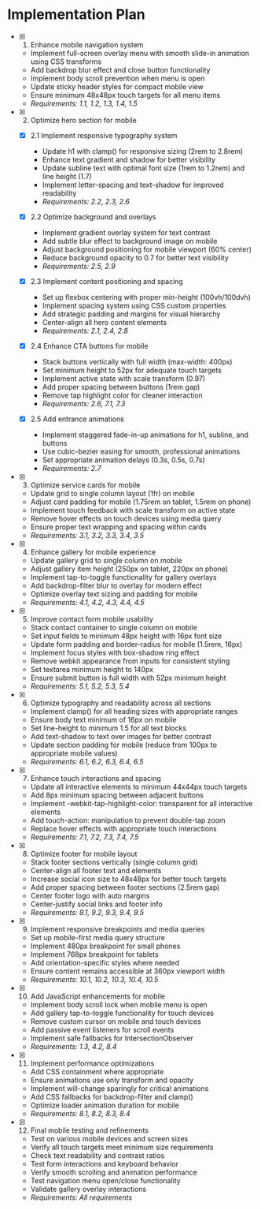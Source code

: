 # Implementation Plan

- [x] 1. Enhance mobile navigation system

  - Implement full-screen overlay menu with smooth slide-in animation using CSS transforms
  - Add backdrop blur effect and close button functionality
  - Implement body scroll prevention when menu is open
  - Update sticky header styles for compact mobile view
  - Ensure minimum 48x48px touch targets for all menu items
  - _Requirements: 1.1, 1.2, 1.3, 1.4, 1.5_

- [x] 2. Optimize hero section for mobile

  - [x] 2.1 Implement responsive typography system

    - Update h1 with clamp() for responsive sizing (2rem to 2.8rem)
    - Enhance text gradient and shadow for better visibility
    - Update subline text with optimal font size (1rem to 1.2rem) and line height (1.7)
    - Implement letter-spacing and text-shadow for improved readability
    - _Requirements: 2.2, 2.3, 2.6_

  - [x] 2.2 Optimize background and overlays

    - Implement gradient overlay system for text contrast
    - Add subtle blur effect to background image on mobile
    - Adjust background positioning for mobile viewport (60% center)
    - Reduce background opacity to 0.7 for better text visibility
    - _Requirements: 2.5, 2.9_

  - [x] 2.3 Implement content positioning and spacing

    - Set up flexbox centering with proper min-height (100vh/100dvh)
    - Implement spacing system using CSS custom properties
    - Add strategic padding and margins for visual hierarchy
    - Center-align all hero content elements
    - _Requirements: 2.1, 2.4, 2.8_

  - [x] 2.4 Enhance CTA buttons for mobile

    - Stack buttons vertically with full width (max-width: 400px)
    - Set minimum height to 52px for adequate touch targets
    - Implement active state with scale transform (0.97)
    - Add proper spacing between buttons (1rem gap)
    - Remove tap highlight color for cleaner interaction
    - _Requirements: 2.6, 7.1, 7.3_

  - [x] 2.5 Add entrance animations

    - Implement staggered fade-in-up animations for h1, subline, and buttons
    - Use cubic-bezier easing for smooth, professional animations
    - Set appropriate animation delays (0.3s, 0.5s, 0.7s)
    - _Requirements: 2.7_

- [x] 3. Optimize service cards for mobile

  - Update grid to single column layout (1fr) on mobile
  - Adjust card padding for mobile (1.75rem on tablet, 1.5rem on phone)
  - Implement touch feedback with scale transform on active state
  - Remove hover effects on touch devices using media query
  - Ensure proper text wrapping and spacing within cards
  - _Requirements: 3.1, 3.2, 3.3, 3.4, 3.5_

- [x] 4. Enhance gallery for mobile experience

  - Update gallery grid to single column on mobile
  - Adjust gallery item height (250px on tablet, 220px on phone)
  - Implement tap-to-toggle functionality for gallery overlays
  - Add backdrop-filter blur to overlay for modern effect
  - Optimize overlay text sizing and padding for mobile
  - _Requirements: 4.1, 4.2, 4.3, 4.4, 4.5_

- [x] 5. Improve contact form mobile usability

  - Stack contact container to single column on mobile
  - Set input fields to minimum 48px height with 16px font size
  - Update form padding and border-radius for mobile (1.5rem, 16px)
  - Implement focus styles with box-shadow ring effect
  - Remove webkit appearance from inputs for consistent styling
  - Set textarea minimum height to 140px
  - Ensure submit button is full width with 52px minimum height
  - _Requirements: 5.1, 5.2, 5.3, 5.4_

- [x] 6. Optimize typography and readability across all sections

  - Implement clamp() for all heading sizes with appropriate ranges
  - Ensure body text minimum of 16px on mobile
  - Set line-height to minimum 1.5 for all text blocks
  - Add text-shadow to text over images for better contrast
  - Update section padding for mobile (reduce from 100px to appropriate mobile values)
  - _Requirements: 6.1, 6.2, 6.3, 6.4, 6.5_

- [x] 7. Enhance touch interactions and spacing

  - Update all interactive elements to minimum 44x44px touch targets
  - Add 8px minimum spacing between adjacent buttons
  - Implement -webkit-tap-highlight-color: transparent for all interactive elements
  - Add touch-action: manipulation to prevent double-tap zoom
  - Replace hover effects with appropriate touch interactions
  - _Requirements: 7.1, 7.2, 7.3, 7.4, 7.5_

- [x] 8. Optimize footer for mobile layout

  - Stack footer sections vertically (single column grid)
  - Center-align all footer text and elements
  - Increase social icon size to 48x48px for better touch targets
  - Add proper spacing between footer sections (2.5rem gap)
  - Center footer logo with auto margins
  - Center-justify social links and footer info
  - _Requirements: 9.1, 9.2, 9.3, 9.4, 9.5_

- [x] 9. Implement responsive breakpoints and media queries

  - Set up mobile-first media query structure
  - Implement 480px breakpoint for small phones
  - Implement 768px breakpoint for tablets
  - Add orientation-specific styles where needed
  - Ensure content remains accessible at 360px viewport width
  - _Requirements: 10.1, 10.2, 10.3, 10.4, 10.5_

- [x] 10. Add JavaScript enhancements for mobile

  - Implement body scroll lock when mobile menu is open
  - Add gallery tap-to-toggle functionality for touch devices
  - Remove custom cursor on mobile and touch devices
  - Add passive event listeners for scroll events
  - Implement safe fallbacks for IntersectionObserver
  - _Requirements: 1.3, 4.2, 8.4_

- [x] 11. Implement performance optimizations

  - Add CSS containment where appropriate
  - Ensure animations use only transform and opacity
  - Implement will-change sparingly for critical animations
  - Add CSS fallbacks for backdrop-filter and clamp()
  - Optimize loader animation duration for mobile
  - _Requirements: 8.1, 8.2, 8.3, 8.4_

- [x] 12. Final mobile testing and refinements

  - Test on various mobile devices and screen sizes
  - Verify all touch targets meet minimum size requirements
  - Check text readability and contrast ratios
  - Test form interactions and keyboard behavior
  - Verify smooth scrolling and animation performance
  - Test navigation menu open/close functionality
  - Validate gallery overlay interactions
  - _Requirements: All requirements_
